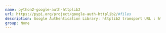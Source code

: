 ```yaml
---
name: python2-google-auth-httplib2
url: https://pypi.org/project/google-auth-httplib2/#files
description: Google Authentication Library: httplib2 transport URL : https://pypi.
group: None
---
```

